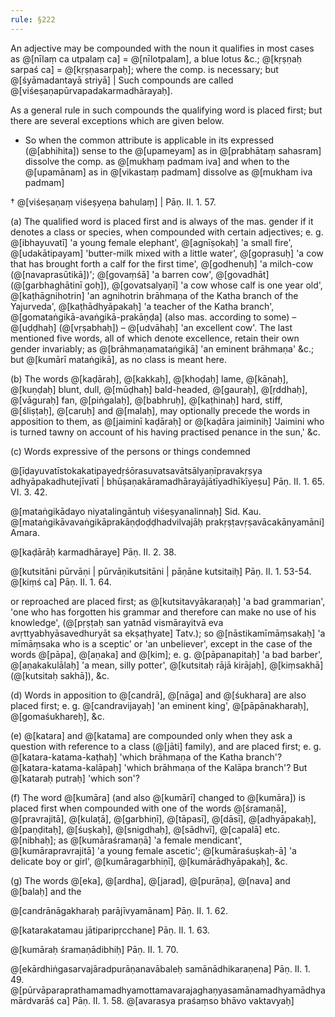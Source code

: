 ```yaml
---
rule: §222
---
```


An adjective may be compounded with the noun it qualifies in most cases as @[nīlaṃ ca utpalaṃ ca] = @[nīlotpalam], a blue lotus &c.; @[kṛṣṇaḥ sarpaś ca] = @[kṛṣṇasarpaḥ]; where the comp. is necessary; but @[śyāmadantayā striyā] | Such compounds are called @[viśeṣaṇapūrvapadakarmadhārayaḥ].

As a general rule in such compounds the qualifying word is placed first; but there are several exceptions which are given below.

- So when the common attribute is applicable in its expressed (@[abhihita]) sense to the @[upameyam] as in @[prabhātaṃ sahasram] dissolve the comp. as @[mukhaṃ padmam iva] and when to the @[upamānam] as in @[vikastaṃ padmam] dissolve as @[mukham iva padmam]

† @[viśeṣaṇaṃ viśeṣyeṇa bahulaṃ] | Pāṇ. II. 1. 57.

(a) The qualified word is placed first and is always of the mas. gender if it denotes a class or species, when compounded with certain adjectives; e. g. @[ibhayuvatī] 'a young female elephant', @[agnīṣokaḥ] 'a small fire', @[udakātipayam] 'butter-milk mixed with a little water', @[goprasuḥ] 'a cow that has brought forth a calf for the first time', @[godhenuḥ] 'a milch-cow (@[navaprasūtikā])'; @[govaṃśā] 'a barren cow', @[govadhāt] (@[garbhaghātinī goḥ]), @[govatsalyaṇī] 'a cow whose calf is one year old', @[kaṭhāgnihotrin] 'an agnihotrin brāhmaṇa of the Katha branch of the Yajurveda', @[kaṭhādhyāpakaḥ] 'a teacher of the Katha branch', @[gomataṅgikā-avaṅgikā-prakāṇḍa] (also mas. according to some) – @[uḍḍhaḥ] (@[vṛṣabhaḥ]) – @[udvāhaḥ] 'an excellent cow'. The last mentioned five words, all of which denote excellence, retain their own gender invariably; as @[brāhmaṇamataṅgikā] 'an eminent brāhmaṇa' &c.; but @[kumārī mataṅgikā], as no class is meant here.

(b) The words @[kaḍāraḥ], @[kakkaḥ], @[khoḍaḥ] lame, @[kāṇaḥ], @[kuṇḍaḥ] blunt, dull, @[mūḍhaḥ] bald-headed, @[gauraḥ], @[ṛddhaḥ], @[vāguraḥ] fan, @[piṅgalaḥ], @[babhruḥ], @[kaṭhinaḥ] hard, stiff, @[śliṣṭaḥ], @[caruḥ] and @[malaḥ], may optionally precede the words in apposition to them, as @[jaiminī kaḍāraḥ] or @[kaḍāra jaiminiḥ] 'Jaimini who is turned tawny on account of his having practised penance in the sun,' &c.

(c) Words expressive of the persons or things condemned

@[īḍayuvatīstokakatipayedṛśōrasuvatsavātsālyaṇīpravakṛṣya adhyāpakadhutejīvatī | bhūṣaṇakāramadhārayājātīyadhīkīyeṣu] Pāṇ. II. 1. 65. VI. 3. 42.

@[mataṅgikādayo niyatalingāntuḥ viśeṣyanalinnaḥ] Sid. Kau. @[mataṅgikāvavaṅgikāprakāṇḍoḍḍhadvilvajāḥ prakṛṣṭavṛṣavācakānyamāni] Amara.

@[kaḍārāḥ karmadhāraye] Pāṇ. II. 2. 38.

@[kutsitāni pūrvāṇi | pūrvāṇikutsitāni | pāṇāne kutsitaiḥ] Pāṇ. II. 1. 53-54. @[kiṃś ca] Pāṇ. II. 1. 64.

or reproached are placed first; as @[kutsitavyākaraṇaḥ] 'a bad grammarian', 'one who has forgotten his grammar and therefore can make no use of his knowledge', (@[pṛṣṭaḥ san yatnād vismārayitvā eva avṛttyabhyāsavedhuryāt sa ekṣaṭhyate] Tatv.); so @[nāstikamīmāṃsakaḥ] 'a mīmāṃsaka who is a sceptic' or 'an unbeliever', except in the case of the words @[pāpa], @[aṇaka] and @[kim]; e. g. @[pāpanapitaḥ] 'a bad barber', @[aṇakakulālaḥ] 'a mean, silly potter', @[kutsitaḥ rājā kirājaḥ], @[kiṃsakhā] (@[kutsitaḥ sakhā]), &c.

(d) Words in apposition to @[candrā], @[nāga] and @[śukhara] are also placed first; e. g. @[candravijayaḥ] 'an eminent king', @[pāpānakharaḥ], @[gomaśukhareḥ], &c.

(e) @[katara] and @[katama] are compounded only when they ask a question with reference to a class (@[jāti] family), and are placed first; e. g. @[katara-katama-kaṭhaḥ] 'which brāhmaṇa of the Katha branch'? @[katara-katama-kalāpaḥ] 'which brāhmaṇa of the Kalāpa branch'? But @[kataraḥ putraḥ] 'which son'?

(f) The word @[kumāra] (and also @[kumārī] changed to @[kumāra]) is placed first when compounded with one of the words @[śramaṇā], @[pravrajitā], @[kulaṭā], @[garbhiṇī], @[tāpasī], @[dāsī], @[adhyāpakaḥ], @[paṇḍitaḥ], @[śuṣkaḥ], @[snigdhaḥ], @[sādhvī], @[capalā] etc. @[nibhaḥ]; as @[kumāraśramaṇā] 'a female mendicant', @[kumārapravrajitā] 'a young female ascetic'; @[kumāraśuṣkaḥ-ā] 'a delicate boy or girl', @[kumāragarbhiṇī], @[kumārādhyāpakaḥ], &c.

(g) The words @[eka], @[ardha], @[jarad], @[purāṇa], @[nava] and @[balaḥ] and the

@[candrānāgakharaḥ parājīvyamānam] Pāṇ. II. 1. 62.

@[katarakatamau jātiparipṛcchane] Pāṇ. II. 1. 63.

@[kumāraḥ śramaṇādibhiḥ] Pāṇ. II. 1. 70.

@[ekārdhiṅgasarvajāradpurāṇanavābaleḥ samānādhikaraṇena] Pāṇ. II. 1. 49. @[pūrvāparaprathamamadhyamottamavarajaghaṇyasamānamadhyamādhyamārdvarāś ca] Pāṇ. II. 1. 58. @[avarasya praśaṃso bhāvo vaktavyaḥ]